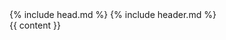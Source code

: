 <!DOCTYPE html>
<html>
  {% include head.md %}
  <body>
    {% include header.md %}
    <div class="page-content">
      <div class="wrapper">
        {{ content }}
      </div>
    </div>
  </body>
</html>
